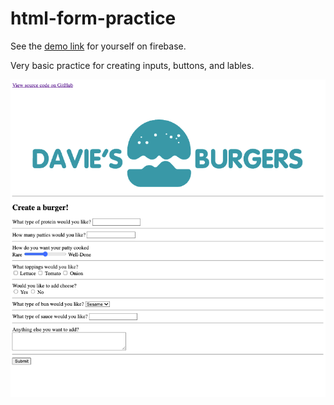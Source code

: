 # html-form-practice
See the [demo link](https://html-form-practice.web.app) for yourself on firebase. 

Very basic practice for creating inputs, buttons, and lables. 

![demo screen shot](/--demo.png)
